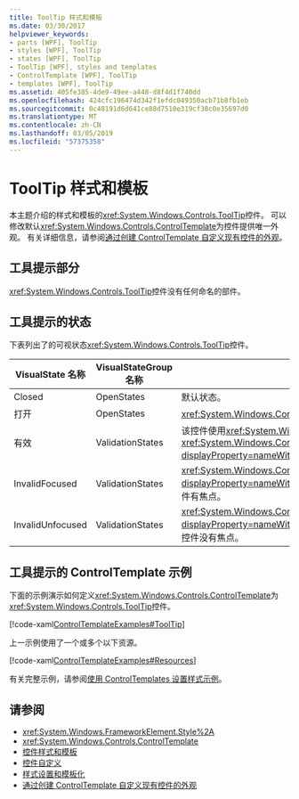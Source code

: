 ```yaml
---
title: ToolTip 样式和模板
ms.date: 03/30/2017
helpviewer_keywords:
- parts [WPF], ToolTip
- styles [WPF], ToolTip
- states [WPF], ToolTip
- ToolTip [WPF], styles and templates
- ControlTemplate [WPF], ToolTip
- templates [WPF], ToolTip
ms.assetid: 405fe385-4de9-49ee-a448-d8f4d1f740dd
ms.openlocfilehash: 424cfc196474d342f1efdc049350acb71b8fb1eb
ms.sourcegitcommit: 0c48191d6d641ce88d7510e319cf38c0e35697d0
ms.translationtype: MT
ms.contentlocale: zh-CN
ms.lasthandoff: 03/05/2019
ms.locfileid: "57375358"
---
```

# <a name="tooltip-styles-and-templates"></a>ToolTip 样式和模板
本主题介绍的样式和模板的<xref:System.Windows.Controls.ToolTip>控件。 可以修改默认<xref:System.Windows.Controls.ControlTemplate>为控件提供唯一外观。 有关详细信息，请参阅[通过创建 ControlTemplate 自定义现有控件的外观](customizing-the-appearance-of-an-existing-control.md)。  
  
## <a name="tooltip-parts"></a>工具提示部分  
 <xref:System.Windows.Controls.ToolTip>控件没有任何命名的部件。  
  
## <a name="tooltip-states"></a>工具提示的状态  
 下表列出了的可视状态<xref:System.Windows.Controls.ToolTip>控件。  
  
|VisualState 名称|VisualStateGroup 名称|描述|  
|-|-|-|  
|Closed|OpenStates|默认状态。|  
|打开|OpenStates|<xref:System.Windows.Controls.ToolTip>可见。|  
|有效|ValidationStates|该控件使用<xref:System.Windows.Controls.Validation>类和<xref:System.Windows.Controls.Validation.HasError%2A?displayProperty=nameWithType>附加的属性是`false`。|  
|InvalidFocused|ValidationStates|<xref:System.Windows.Controls.Validation.HasError%2A?displayProperty=nameWithType>附加的属性是`true`已在控件有焦点。|  
|InvalidUnfocused|ValidationStates|<xref:System.Windows.Controls.Validation.HasError%2A?displayProperty=nameWithType>附加的属性是`true`具有该控件没有焦点。|  
  
## <a name="tooltip-controltemplate-example"></a>工具提示的 ControlTemplate 示例  
 下面的示例演示如何定义<xref:System.Windows.Controls.ControlTemplate>为<xref:System.Windows.Controls.ToolTip>控件。  
  
 [!code-xaml[ControlTemplateExamples#ToolTip](~/samples/snippets/csharp/VS_Snippets_Wpf/ControlTemplateExamples/CS/resources/tooltip.xaml#tooltip)]  
  
 上一示例使用了一个或多个以下资源。  
  
 [!code-xaml[ControlTemplateExamples#Resources](~/samples/snippets/csharp/VS_Snippets_Wpf/ControlTemplateExamples/CS/resources/shared.xaml#resources)]  
  
 有关完整示例，请参阅[使用 ControlTemplates 设置样式示例](https://github.com/Microsoft/WPF-Samples/tree/master/Styles%20&%20Templates/IntroToStylingAndTemplating)。  
  
## <a name="see-also"></a>请参阅
- <xref:System.Windows.FrameworkElement.Style%2A>
- <xref:System.Windows.Controls.ControlTemplate>
- [控件样式和模板](control-styles-and-templates.md)
- [控件自定义](control-customization.md)
- [样式设置和模板化](styling-and-templating.md)
- [通过创建 ControlTemplate 自定义现有控件的外观](customizing-the-appearance-of-an-existing-control.md)
